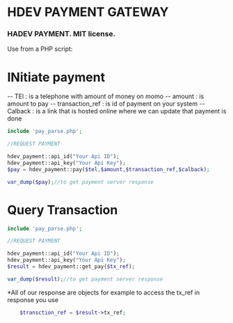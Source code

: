 
# HDEV PAYMENT GATEWAY

### HADEV PAYMENT. MIT license.

Use from a PHP script:


# INitiate payment
-- TEl : is a telephone with amount of money on momo
-- amount : is amount to pay
-- transaction_ref : is id of payment on your system
-- Calback : is a link that is hosted online where we can update that payment is done

```php
include 'pay_parse.php';

//REQUEST PAYMENT 

hdev_payment::api_id("Your Api ID");
hdev_payment::api_key("Your Api Key");
$pay = hdev_payment::pay($tel,$amount,$transaction_ref,$calback);

var_dump($pay);//to get payment server response
```

# Query Transaction 
```php
include 'pay_parse.php';

//REQUEST PAYMENT 

hdev_payment::api_id("Your Api ID");
hdev_payment::api_key("Your Api Key");
$result = hdev_payment::get_pay($tx_ref);

var_dump($result);//to get payment server response
```

*All of our response are objects for example to access the tx_ref in response you use
```php
	$transction_ref = $result->tx_ref;
```
